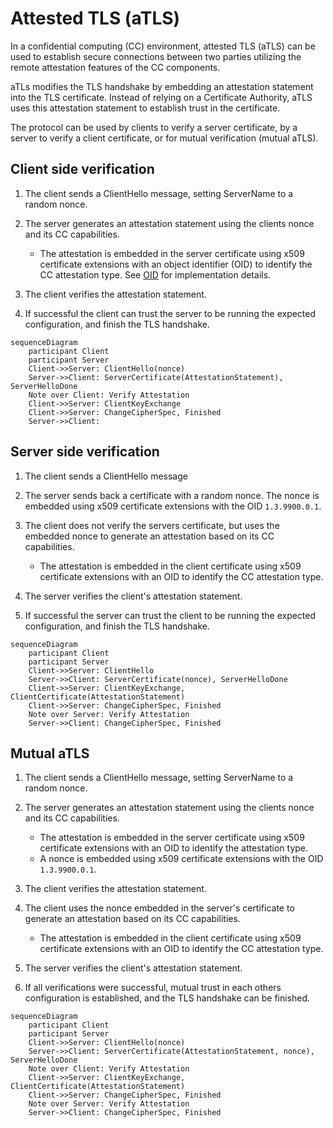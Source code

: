 # Attested TLS (aTLS)

In a confidential computing (CC) environment, attested TLS (aTLS) can be used to establish secure connections between two parties utilizing the remote attestation features of the CC components.

aTLs modifies the TLS handshake by embedding an attestation statement into the TLS certificate.
Instead of relying on a Certificate Authority, aTLS uses this attestation statement to establish trust in the certificate.

The protocol can be used by clients to verify a server certificate, by a server to verify a client certificate, or for mutual verification (mutual aTLS).

## Client side verification

1. The client sends a ClientHello message, setting ServerName to a random nonce.

2. The server generates an attestation statement using the clients nonce and its CC capabilities.
    * The attestation is embedded in the server certificate using x509 certificate extensions with an object identifier (OID) to identify the CC attestation type. See [OID](../oid/oid.go) for implementation details.

3. The client verifies the attestation statement.

4. If successful the client can trust the server to be running the expected configuration, and finish the TLS handshake.

```mermaid
sequenceDiagram
    participant Client
    participant Server
    Client->>Server: ClientHello(nonce)
    Server->>Client: ServerCertificate(AttestationStatement), ServerHelloDone
    Note over Client: Verify Attestation
    Client->>Server: ClientKeyExchange
    Client->>Server: ChangeCipherSpec, Finished
    Server->>Client: 
```

## Server side verification

1. The client sends a ClientHello message

2. The server sends back a certificate with a random nonce. The nonce is embedded using x509 certificate extensions with the OID `1.3.9900.0.1`.

3. The client does not verify the servers certificate, but uses the embedded nonce to generate an attestation based on its CC capabilities.
    * The attestation is embedded in the client certificate using x509 certificate extensions with an OID to identify the CC attestation type.

4. The server verifies the client's attestation statement.

5. If successful the server can trust the client to be running the expected configuration, and finish the TLS handshake.

```mermaid
sequenceDiagram
    participant Client
    participant Server
    Client->>Server: ClientHello
    Server->>Client: ServerCertificate(nonce), ServerHelloDone
    Client->>Server: ClientKeyExchange, ClientCertificate(AttestationStatement)
    Client->>Server: ChangeCipherSpec, Finished
    Note over Server: Verify Attestation
    Server->>Client: ChangeCipherSpec, Finished
```

## Mutual aTLS

1. The client sends a ClientHello message, setting ServerName to a random nonce.

2. The server generates an attestation statement using the clients nonce and its CC capabilities.
    * The attestation is embedded in the server certificate using x509 certificate extensions with an OID to identify the attestation type.
    * A nonce is embedded using x509 certificate extensions with the OID `1.3.9900.0.1`.

3. The client verifies the attestation statement.

4. The client uses the nonce embedded in the server's certificate to generate an attestation based on its CC capabilities.
    * The attestation is embedded in the client certificate using x509 certificate extensions with an OID to identify the CC attestation type.

5. The server verifies the client's attestation statement.

6. If all verifications were successful, mutual trust in each others configuration is established, and the TLS handshake can be finished.

```mermaid
sequenceDiagram
    participant Client
    participant Server
    Client->>Server: ClientHello(nonce)
    Server->>Client: ServerCertificate(AttestationStatement, nonce), ServerHelloDone
    Note over Client: Verify Attestation
    Client->>Server: ClientKeyExchange, ClientCertificate(AttestationStatement)
    Client->>Server: ChangeCipherSpec, Finished
    Note over Server: Verify Attestation
    Server->>Client: ChangeCipherSpec, Finished
```
